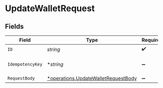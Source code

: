 # UpdateWalletRequest


## Fields

| Field                                                                                     | Type                                                                                      | Required                                                                                  | Description                                                                               |
| ----------------------------------------------------------------------------------------- | ----------------------------------------------------------------------------------------- | ----------------------------------------------------------------------------------------- | ----------------------------------------------------------------------------------------- |
| `ID`                                                                                      | *string*                                                                                  | :heavy_check_mark:                                                                        | N/A                                                                                       |
| `IdempotencyKey`                                                                          | **string*                                                                                 | :heavy_minus_sign:                                                                        | Use an idempotency key                                                                    |
| `RequestBody`                                                                             | [*operations.UpdateWalletRequestBody](../../models/operations/updatewalletrequestbody.md) | :heavy_minus_sign:                                                                        | N/A                                                                                       |